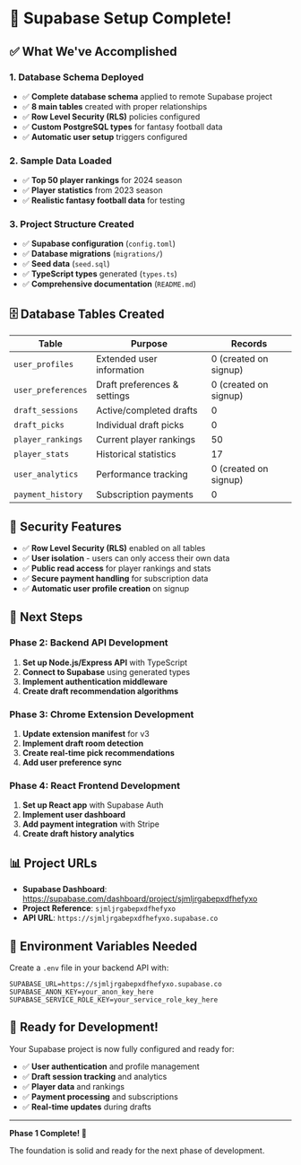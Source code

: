 # 🎉 Supabase Setup Complete!

## ✅ **What We've Accomplished**

### **1. Database Schema Deployed**
- ✅ **Complete database schema** applied to remote Supabase project
- ✅ **8 main tables** created with proper relationships
- ✅ **Row Level Security (RLS)** policies configured
- ✅ **Custom PostgreSQL types** for fantasy football data
- ✅ **Automatic user setup** triggers configured

### **2. Sample Data Loaded**
- ✅ **Top 50 player rankings** for 2024 season
- ✅ **Player statistics** from 2023 season
- ✅ **Realistic fantasy football data** for testing

### **3. Project Structure Created**
- ✅ **Supabase configuration** (`config.toml`)
- ✅ **Database migrations** (`migrations/`)
- ✅ **Seed data** (`seed.sql`)
- ✅ **TypeScript types** generated (`types.ts`)
- ✅ **Comprehensive documentation** (`README.md`)

## 🗄️ **Database Tables Created**

| Table | Purpose | Records |
|-------|---------|---------|
| `user_profiles` | Extended user information | 0 (created on signup) |
| `user_preferences` | Draft preferences & settings | 0 (created on signup) |
| `draft_sessions` | Active/completed drafts | 0 |
| `draft_picks` | Individual draft picks | 0 |
| `player_rankings` | Current player rankings | 50 |
| `player_stats` | Historical statistics | 17 |
| `user_analytics` | Performance tracking | 0 (created on signup) |
| `payment_history` | Subscription payments | 0 |

## 🔐 **Security Features**

- ✅ **Row Level Security (RLS)** enabled on all tables
- ✅ **User isolation** - users can only access their own data
- ✅ **Public read access** for player rankings and stats
- ✅ **Secure payment handling** for subscription data
- ✅ **Automatic user profile creation** on signup

## 🚀 **Next Steps**

### **Phase 2: Backend API Development**
1. **Set up Node.js/Express API** with TypeScript
2. **Connect to Supabase** using generated types
3. **Implement authentication middleware**
4. **Create draft recommendation algorithms**

### **Phase 3: Chrome Extension Development**
1. **Update extension manifest** for v3
2. **Implement draft room detection**
3. **Create real-time pick recommendations**
4. **Add user preference sync**

### **Phase 4: React Frontend Development**
1. **Set up React app** with Supabase Auth
2. **Implement user dashboard**
3. **Add payment integration** with Stripe
4. **Create draft history analytics**

## 📊 **Project URLs**

- **Supabase Dashboard**: https://supabase.com/dashboard/project/sjmljrgabepxdfhefyxo
- **Project Reference**: `sjmljrgabepxdfhefyxo`
- **API URL**: `https://sjmljrgabepxdfhefyxo.supabase.co`

## 🔧 **Environment Variables Needed**

Create a `.env` file in your backend API with:

```env
SUPABASE_URL=https://sjmljrgabepxdfhefyxo.supabase.co
SUPABASE_ANON_KEY=your_anon_key_here
SUPABASE_SERVICE_ROLE_KEY=your_service_role_key_here
```

## 🎯 **Ready for Development!**

Your Supabase project is now fully configured and ready for:
- ✅ **User authentication** and profile management
- ✅ **Draft session tracking** and analytics
- ✅ **Player data** and rankings
- ✅ **Payment processing** and subscriptions
- ✅ **Real-time updates** during drafts

---

**Phase 1 Complete! 🎉** 

The foundation is solid and ready for the next phase of development.
